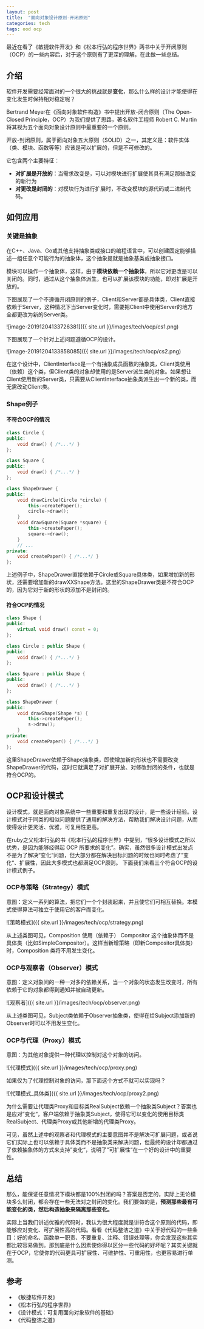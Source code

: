 ```yaml
---
layout: post
title:  "面向对象设计原则-开闭原则"
categories: tech
tags: ood ocp
---
```


最近在看了《敏捷软件开发》和《松本行弘的程序世界》两书中关于开闭原则（OCP）的一些内容后，对于这个原则有了更深的理解，在此做一些总结。

## 介绍

软件开发需要经常面对的一个很大的挑战就是**变化**，那么什么样的设计才能使得在变化发生时保持相对稳定呢？

Bertrand Meyer在《面向对象软件构造》书中提出开放-闭合原则（The Open-Closed Principle，OCP）为我们提供了思路，著名软件工程师 Robert C. Martin 将其视为五个面向对象设计原则中最重要的一个原则。

开放-封闭原则，属于面向对象五大原则（SOLID）之一，其定义是：软件实体（类、模块、函数等等）应该是可以扩展的，但是不可修改的。

它包含两个主要特征：

* **对扩展是开放的**：当需求改变是，可以对模块进行扩展使其具有满足那些改变的新行为
* **对更改是封闭的**：对模块行为进行扩展时，不改变模块的源代码或二进制代码。



## 如何应用

### 关键是抽象

在C++、Java、Go或其他支持抽象类或接口的编程语言中，可以创建固定能够描述一组任意个可能行为的抽象体，这个抽象提就是抽象基类或抽象接口。

模块可以操作一个抽象体，这样，由于**模块依赖一个抽象体**，所以它对更改是可以关闭的。同时，通过从这个抽象体派生，也可以扩展该模块的功能，即对扩展是开放的。

下图展现了一个不遵循开闭原则的例子，Client和Server都是具体类，Client直接依赖于Server，这种情况下当Server变化时，需要把Client中使用Server的地方全都更改为新的Server类。

![image-20191204133726381]({{ site.url }}/images/tech/ocp/cs1.png)

下图展现了一个针对上述问题遵循OCP的设计。

![image-20191204133858085]({{ site.url }}/images/tech/ocp/cs2.png)

在这个设计中，ClientInterface是一个有抽象成员函数的抽象类，Client类使用（依赖）这个类，但Client类的对象却使用的是Server派生类的对象。如果想让Client使用新的Server类，只需要从ClientInterface抽象类派生出一个新的类，而无需改动Client类。


### Shape例子

#### 不符合OCP的情况

```cpp
class Circle {
public: 
    void draw() { /*...*/ }
};

class Square {
public: 
    void draw() { /*...*/ }
};

class ShapeDrawer {
public:
    void drawCircle(Circle *circle) {  
        this->createPaper();
        circle->draw();
    }
    void drawSquare(Square *square) {
        this->createPaper();
        square->draw();
    }
    // ...
private: 
    void createPaper() { /*...*/ }
};

```

上述例子中，ShapeDrawer直接依赖于Circle或Square具体类，如果增加新的形状，还需要增加新的drawXXShape方法。这里的ShapeDrawer类是不符合OCP的，因为它对于新的形状的添加不是封闭的。

#### 符合OCP的情况

```cpp
class Shape {
public: 
    virtual void draw() const = 0;
};

class Circle : public Shape {
public: 
    void draw() { /*...*/ }
};

class Square : public Shape {
public: 
    void draw() { /*...*/ }
};

class ShapeDrawer {
public:
    void drawShape(Shape *s) { 
        this->createPaper();
        s->draw();
    }
private: 
    void createPaper() { /*...*/ }
};

```

这里ShapeDrawer依赖于Shape抽象类，即使增加新的形状也不需要改变ShapeDrawer的代码，这时它就满足了对扩展开放、对修改封闭的条件，也就是符合OCP的。




## OCP和设计模式

设计模式，就是面向对象系统中一些重要和重复出现的设计，是一些设计经验。设计模式对于同类的相似问题提供了通用的解决方法，帮助我们解决设计问题，从而使得设计更灵活、优雅，可复用性更高。

在ruby之父松本行弘的书《松本行弘的程序世界》中提到，“很多设计模式之所以优秀，是因为能够经得起 OCP 所要求的变化”。确实，虽然很多设计模式出发点不是为了解决“变化“问题，但大部分都在解决目标问题的时候也同时考虑了”变化“、扩展性，因此大多模式也都满足OCP原则。
下面我们来看三个符合OCP的设计模式例子。


### OCP与策略（Strategy）模式
意图：定义一系列的算法，把它们一个个封装起来，并且使它们可相互替换。本模式使得算法可独立于使用它的客户而变化。

![策略模式]({{ site.url }}/images/tech/ocp/strategy.png)

从上述类图可见，Composition 使用（依赖于） Compositor 这个抽象体而不是具体类（比如SimpleCompositor）。这样当新增策略（即新Compositor具体类）时，Composition 类将不用发生变化。

### OCP与观察者（Observer）模式

意图：定义对象间的一种一对多的依赖关系，当一个对象的状态发生改变时，所有依赖于它的对象都得到通知并被自动更新。

![观察者]({{ site.url }}/images/tech/ocp/observer.png)


从上述类图可见，Subject类依赖于Observer抽象类，使得在给Subject添加新的Observer时可以不用发生变化。

### OCP与代理（Proxy）模式

意图：为其他对象提供一种代理以控制对这个对象的访问。

![代理模式]({{ site.url }}/images/tech/ocp/proxy.png)

如果仅为了代理控制对象的访问，那下面这个方式不就可以实现吗？

![代理模式_具体类]({{ site.url }}/images/tech/ocp/proxy2.png)

为什么需要让代理类Proxy和目标类RealSubject依赖一个抽象类Subject？答案也是应对”变化“，客户端依赖于抽象类Subject，使得它可以变化的使用目标类RealSubject、代理类Proxy或其他新增的代理类Proxy。


可见，虽然上述中的观察者和代理模式的主要意图并不是解决可扩展问题，或者说它们实际上也可以依赖于具体类而不是抽象类来解决问题，但最终的设计却都通过了依赖抽象体的方式来支持”变化“，说明了”可扩展性“在一个好的设计中的重要性。

## 总结

那么，能保证任意情况下模块都是100%封闭的吗？答案是否定的，实际上无论模块多么封闭，都会存在一些无法对之封闭的变化。我们要做的是，**预测那些最有可能变化的类，然后构造抽象来隔离那些变化。**

实际上当我们讲述优雅的代码时，我认为很大程度就是讲符合这个原则的代码，即能够应对变化、可扩展性高的代码。看看《代码整洁之道》中关于好代码的一些条目：好的命名、函数单一职责、不要重复、注释、错误处理等，你会发现这些其实都比较容易做到。那到底是什么因素使你得以区分一些代码的好坏呢？其实关键就在于OCP，它使你的代码更具可扩展性、可维护性、可重用性，也更容易进行单测。

## 参考

* 《敏捷软件开发》
* 《松本行弘的程序世界》
* 《设计模式：可复用面向对象软件的基础》
* 《代码整洁之道》


